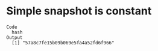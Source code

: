 # Simple snapshot is constant

    Code
      hash
    Output
      [1] "57a8c7fe15b09b069e5fa4a52fd6f966"

